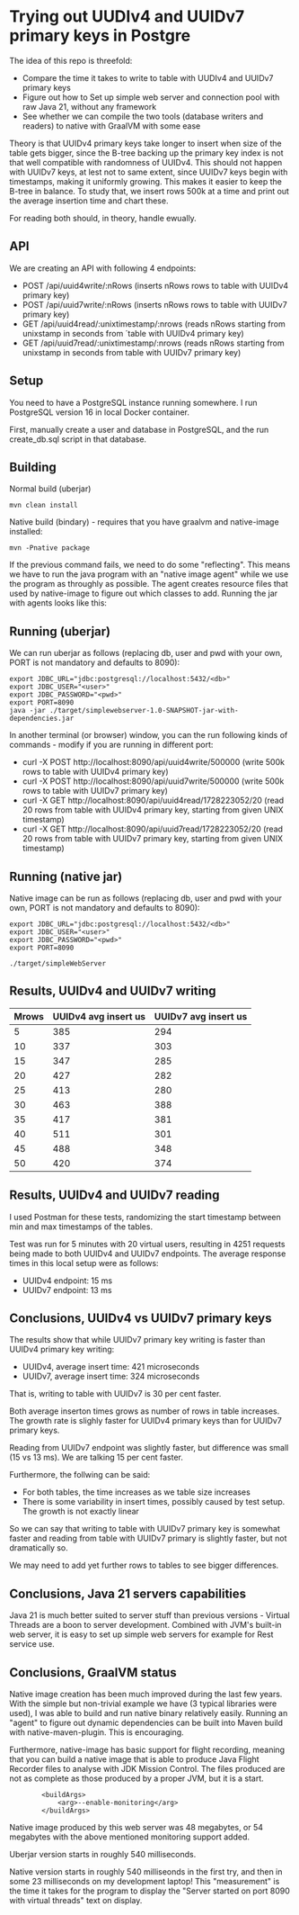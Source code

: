 # Trying out UUDIv4 and UUIDv7 primary keys in Postgre
The idea of this repo is threefold:
- Compare the time it takes to write to table with UUDIv4 and UUIDv7 primary keys
- Figure out how to Set up simple web server and connection pool with raw Java 21, without any framework
- See whether we can compile the two tools (database writers and readers) to native with GraalVM with some ease

Theory is that UUIDv4 primary keys take longer to insert when size of the table gets bigger, since the B-tree backing up the primary key index is not
that well compatible with randomness of UUIDv4. This should not happen with UUIDv7 keys, at lest not
to same extent, since UUIDv7 keys begin with timestamps, making it uniformly growing. This makes it easier to keep the B-tree in balance.
To study that, we insert rows 500k at a time and print out the average insertion time and chart these.

For reading both should, in theory, handle ewually.

## API
We are creating an API with following 4 endpoints:
- POST /api/uuid4write/:nRows (inserts nRows rows to table with UUIDv4 primary key)
- POST /api/uuid7write/:nRows (inserts nRows rows to table with UUIDv7 primary key)
- GET /api/uuid4read/:unixtimestamp/:nrows (reads nRows starting from unixstamp in seconds from ´table with UUIDv4 primary key)
- GET /api/uuid7read/:unixtimestamp/:nrows (reads nRows starting from unixstamp in seconds from table with UUIDv7 primary key)

## Setup
You need to have a PostgreSQL instance running somewhere. I run PostgreSQL version 16 in local Docker container.

First, manually create a user and database in PostgreSQL, and the run create_db.sql script in that database.

## Building
Normal build (uberjar)
```
mvn clean install
```

Native build (bindary) - requires that you have graalvm and native-image installed:
```
mvn -Pnative package
```

If the previous command fails, we need to do some "reflecting". This means we have to run the java program with an "native image agent"
while we use the program as throughly as possible. The agent creates resource files that used by native-image to figure out which 
classes to add. Running the jar with agents looks like this:


## Running (uberjar)
We can run uberjar as follows (replacing db, user and pwd with your own, PORT is not mandatory and defaults to 8090):
```
export JDBC_URL="jdbc:postgresql://localhost:5432/<db>"
export JDBC_USER="<user>"
export JDBC_PASSWORD="<pwd>"
export PORT=8090
java -jar ./target/simplewebserver-1.0-SNAPSHOT-jar-with-dependencies.jar
```

In another terminal (or browser) window, you can the run following kinds of commands - modify if you are running in different port:
- curl -X POST http://localhost:8090/api/uuid4write/500000 (write 500k rows to table with UUIDv4 primary key)
- curl -X POST http://localhost:8090/api/uuid7write/500000 (write 500k rows to table with UUIDv7 primary key)
- curl -X GET http://localhost:8090/api/uuid4read/1728223052/20 (read 20 rows from table with UUIDv4 primary key, starting from given UNIX timestamp)
- curl -X GET http://localhost:8090/api/uuid7read/1728223052/20 (read 20 rows from table with UUIDv7 primary key, starting from given UNIX timestamp)

## Running (native jar)
Native image can be run as follows (replacing db, user and pwd with your own, PORT is not mandatory and defaults to 8090):
```
export JDBC_URL="jdbc:postgresql://localhost:5432/<db>"
export JDBC_USER="<user>"
export JDBC_PASSWORD="<pwd>"
export PORT=8090

./target/simpleWebServer
```

## Results, UUIDv4 and UUIDv7 writing
| Mrows | UUIDv4 avg insert us | UUIDv7 avg insert us |
| ----- | -------------------- | -------------------- |
| 5     | 385                  | 294                  |
| 10    | 337                  | 303                  |
| 15    | 347                  | 285                  |
| 20    | 427                  | 282                  |
| 25    | 413                  | 280                  |
| 30    | 463                  | 388                  |
| 35    | 417                  | 381                  |
| 40    | 511                  | 301                  |
| 45    | 488                  | 348                  |
| 50    | 420                  | 374                  |

## Results, UUIDv4 and UUIDv7 reading
I used Postman for these tests, randomizing the start timestamp between min and max timestamps of the tables.

Test was run for 5 minutes with 20 virtual users, resulting in 4251 requests being made to both UUIDv4 and UUIDv7 endpoints. The average response times in this local setup were as follows:
- UUIDv4 endpoint: 15 ms
- UUIDv7 endpoint: 13 ms

## Conclusions, UUIDv4 vs UUIDv7 primary keys
The results show that while UUIDv7 primary key writing is faster than UUIDv4 primary key writing:
- UUIDv4, average insert time: 421 microseconds
- UUIDv7, average insert time: 324 microseconds

That is, writing to table with UUIDv7 is 30 per cent faster.  

Both average inserton times grows as number of rows in table increases. The growth rate is slighly faster for UUIDv4 primary keys than for UUIDv7 primary keys. 

Reading from UUIDv7 endpoint was slightly faster, but difference was small (15 vs 13 ms). We are talking 15 per cent faster.

Furthermore, the follwing can be said:
- For both tables, the time increases as we table size increases
- There is some variability in insert times, possibly caused by test setup. The growth is not exactly linear

So we can say that writing to table with UUIDv7 primary key is somewhat faster and reading from table with UUIDv7 primary is slightly faster, but not dramatically so. 

We may need to add yet further rows to tables to see bigger differences.

## Conclusions, Java 21 servers capabilities
Java 21 is much better suited to server stuff than previous versions - Virtual Threads are a boon to server development.
Combined with JVM's built-in web server, it is easy to set up simple web servers for example for Rest service use.

## Conclusions, GraalVM status
Native image creation has been much improved during the last few years. With the simple but non-trivial example we have (3 typical libraries were used),
I was able to build and run native binary relatively easily. Running an "agent" to figure out dynamic dependencies can be built into Maven build with native-maven-plugin.
This is encouraging.

Furthermore, native-image has basic support for flight recording, meaning that you can build a native image that is able to produce Java Flight Recorder files
to analyse with JDK Mission Control. The files produced are not as complete as those produced by a proper JVM, but it is a start.
```
        <buildArgs>
            <arg>--enable-monitoring</arg>
        </buildArgs>
```

Native image produced by this web server was 48 megabytes, or 54 megabytes with the above mentioned monitoring support added.

Uberjar version starts in roughly 540 milliseconds.

Native version starts in roughly 540 milliseonds in the first try, and then in some 23 milliseconds on my development laptop! 
This "measurement" is the time it takes for the program to display the "Server started on port 8090 with virtual threads" text on display.
